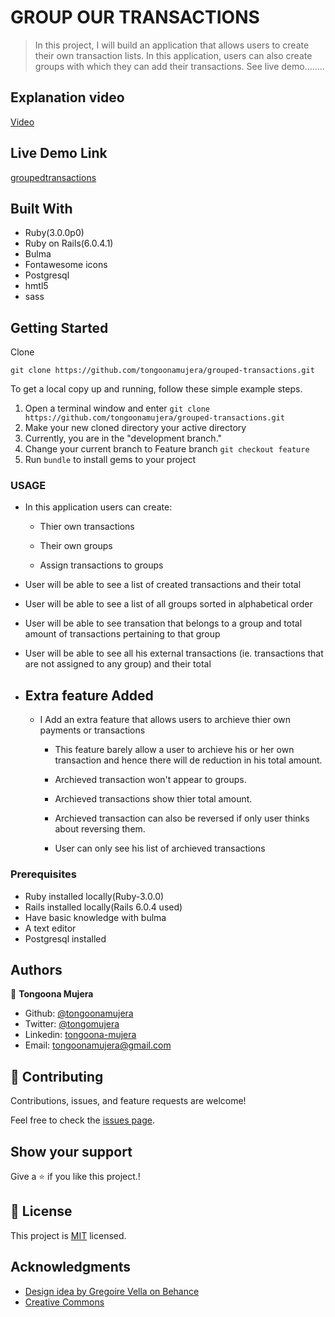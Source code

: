 # GROUP OUR TRANSACTIONS

> In this project, I will build an application that allows users to create their own transaction lists. In this application, users can also create groups with which they can add their transactions. See live demo........

## Explanation video

[Video](https://youtu.be/LEFi9WHfE_M)

## Live Demo Link

[groupedtransactions](https://groupedtransactions.herokuapp.com)

## Built With

- Ruby(3.0.0p0)
- Ruby on Rails(6.0.4.1)
- Bulma
- Fontawesome icons
- Postgresql
- hmtl5
- sass

## Getting Started

Clone

```git
git clone https://github.com/tongoonamujera/grouped-transactions.git
```

To get a local copy up and running, follow these simple example steps.

1. Open a terminal window and enter `git clone https://github.com/tongoonamujera/grouped-transactions.git`
2. Make your new cloned directory your active directory
3. Currently, you are in the "development branch."
4. Change your current branch to Feature branch `git checkout feature`
5. Run `bundle` to install gems to your project

### USAGE

- In this application users can create:

  - Thier own transactions

  - Their own groups

  - Assign transactions to groups

- User will be able to see a list of created transactions and their total

- User will be able to see a list of all groups sorted in alphabetical order

- User will be able to see transation that belongs to a group and total amount of transactions pertaining to that group

- User will be able to see all his external transactions (ie. transactions that are not assigned to any group) and their total

- ## Extra feature Added

  - I Add an extra feature that allows users to archieve thier own payments or transactions

    - This feature barely allow a user to archieve his or her own transaction and hence there will de reduction in his total amount.

    - Archieved transaction won't appear to groups.

    - Archieved transactions show thier total amount.

    - Archieved transaction can also be reversed if only user thinks about reversing them.

    - User can only see his list of archieved transactions

### Prerequisites

- Ruby installed locally(Ruby-3.0.0)
- Rails installed locally(Rails 6.0.4 used)
- Have basic knowledge with bulma
- A text editor
- Postgresql installed

## Authors

👤 **Tongoona Mujera**

- Github: [@tongoonamujera](https://github.com/tongoonamujera)
- Twitter: [@tongomujera](https://twitter.com/tongomujera)
- Linkedin: [tongoona-mujera](https://www.linkedin.com/in/tongoona-mujera-125604162/)
- Email:  tongoonamujera@gmail.com

## 🤝 Contributing

Contributions, issues, and feature requests are welcome!

Feel free to check the [issues page](../../issues/).

## Show your support

Give a ⭐️ if you like this project.!

## 📝 License

This project is [MIT](LICENCE) licensed.

## Acknowledgments

- [Design idea by Gregoire Vella on Behance](https://www.behance.net/gregoirevella)
- [Creative Commons](https://creativecommons.org/licenses/by-nc/4.0/)
